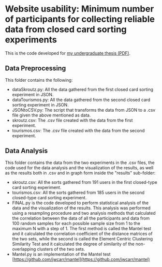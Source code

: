 # Website usability: Minimum number of participants for collecting reliable data from closed card sorting experiments

This is the code developed for [my undergraduate thesis (PDF)](https://ikee.lib.auth.gr/record/358314/files/Dougalis.pdf).

## Data Preprocessing

This folder contains the following:
- dataSkroutz.py: All the data gathered from the first closed card sorting experiment in JSON.
- dataTourismos.py: All the data gathered from the second closed card sorting experiment in JSON.
- JSONtoCSV.py: The script that transforms the data from JSON to a .csv file given the above mentioned as data.
- skroutz.csv: The .csv file created with the data from the first experiment.
- tourismos.csv: The .csv file created with the data from the second experiment.

## Data Analysis

This folder contains the data from the two experiments in the .csv files, the code used for the data analysis and the visualization of the results, as well as the results both in .csv and in graph form inside the "results" sub-folder:
- skroutz.csv: All the sorts gathered from 191 users in the first closed-type card sorting experiment.
- tourismos.csv: All the sorts gathered from 185 users in the second closed-type card sorting experiment.
- FINAL.py is the code developed to perform statistical analysis of the data and the visualization of the results. This analysis was performed using a resampling procedure and two analysis methods that calculated the correlation between the data of all the participants and data from 100 random samples for each possible sample size from 1 to the maximum N with a step of 1. The first method is called the Mantel test and it calculated the correlation coefficient of the distance matrices of the two sets, while the second is called the Element Centric Clustering Similarity Test and it calculated the degree of similarity of the non-overlapping clusters of the two sets.
- Mantel.py is an implementation of the Mantel test [https://github.com/jwcarr/mantel](https://github.com/jwcarr/mantel)